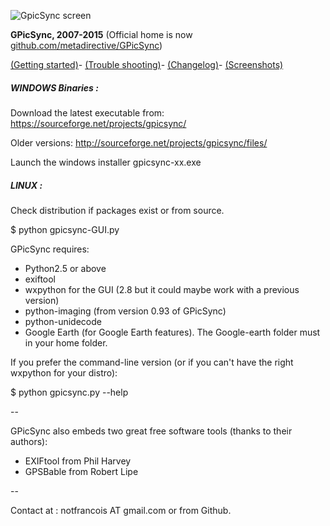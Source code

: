 ![GpicSync screen](http://farm8.staticflickr.com/7039/6972748535_82b222a2d2_o.jpg)

**GPicSync, 2007-2015** (Official home is now <a href="https://github.com/metadirective/GPicSync">github.com/metadirective/GPicSync</a>)

<a href="https://github.com/metadirective/GPicSync/wiki/Getting-started">(Getting started)</a>-
<a href="https://github.com/metadirective/GPicSync/wiki/Trouble-Shooting">(Trouble shooting)</a>-
<a href="https://github.com/metadirective/GPicSync/wiki/Changelog">(Changelog)</a>-
<a href="https://github.com/metadirective/GPicSync/wiki/Screenshots">(Screenshots)</a>


##### WINDOWS Binaries :

Download the latest executable from: https://sourceforge.net/projects/gpicsync/

Older versions: http://sourceforge.net/projects/gpicsync/files/

Launch the windows installer gpicsync-xx.exe



##### LINUX :

Check distribution if packages exist or from source.

$ python gpicsync-GUI.py

GPicSync requires:
- Python2.5 or above
- exiftool
- wxpython for the GUI (2.8 but it could maybe work with a previous version)
- python-imaging (from version 0.93 of GPicSync)
- python-unidecode
- Google Earth (for Google Earth features). The Google-earth folder must in your home folder.

If you prefer the command-line version (or if you can't have the right wxpython for your distro):

$ python gpicsync.py --help

--

GPicSync also embeds two great free software tools (thanks to their authors):
- EXIFtool from Phil Harvey
- GPSBable from Robert Lipe 

--

Contact at :
notfrancois AT gmail.com or from Github.

